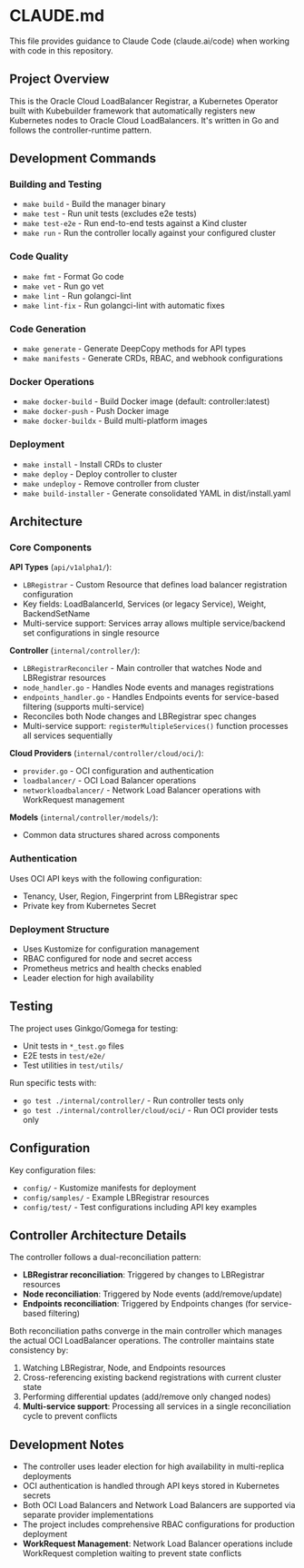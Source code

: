 # CLAUDE.md

This file provides guidance to Claude Code (claude.ai/code) when working with code in this repository.

## Project Overview

This is the Oracle Cloud LoadBalancer Registrar, a Kubernetes Operator built with Kubebuilder framework that automatically registers new Kubernetes nodes to Oracle Cloud LoadBalancers. It's written in Go and follows the controller-runtime pattern.

## Development Commands

### Building and Testing
- `make build` - Build the manager binary
- `make test` - Run unit tests (excludes e2e tests)
- `make test-e2e` - Run end-to-end tests against a Kind cluster
- `make run` - Run the controller locally against your configured cluster

### Code Quality
- `make fmt` - Format Go code
- `make vet` - Run go vet
- `make lint` - Run golangci-lint
- `make lint-fix` - Run golangci-lint with automatic fixes

### Code Generation
- `make generate` - Generate DeepCopy methods for API types
- `make manifests` - Generate CRDs, RBAC, and webhook configurations

### Docker Operations
- `make docker-build` - Build Docker image (default: controller:latest)
- `make docker-push` - Push Docker image
- `make docker-buildx` - Build multi-platform images

### Deployment
- `make install` - Install CRDs to cluster
- `make deploy` - Deploy controller to cluster
- `make undeploy` - Remove controller from cluster
- `make build-installer` - Generate consolidated YAML in dist/install.yaml

## Architecture

### Core Components

**API Types** (`api/v1alpha1/`):
- `LBRegistrar` - Custom Resource that defines load balancer registration configuration
- Key fields: LoadBalancerId, Services (or legacy Service), Weight, BackendSetName
- Multi-service support: Services array allows multiple service/backend set configurations in single resource

**Controller** (`internal/controller/`):
- `LBRegistrarReconciler` - Main controller that watches Node and LBRegistrar resources
- `node_handler.go` - Handles Node events and manages registrations
- `endpoints_handler.go` - Handles Endpoints events for service-based filtering (supports multi-service)
- Reconciles both Node changes and LBRegistrar spec changes
- Multi-service support: `registerMultipleServices()` function processes all services sequentially

**Cloud Providers** (`internal/controller/cloud/oci/`):
- `provider.go` - OCI configuration and authentication
- `loadbalancer/` - OCI Load Balancer operations
- `networkloadbalancer/` - Network Load Balancer operations with WorkRequest management

**Models** (`internal/controller/models/`):
- Common data structures shared across components

### Authentication
Uses OCI API keys with the following configuration:
- Tenancy, User, Region, Fingerprint from LBRegistrar spec
- Private key from Kubernetes Secret

### Deployment Structure
- Uses Kustomize for configuration management
- RBAC configured for node and secret access
- Prometheus metrics and health checks enabled
- Leader election for high availability

## Testing

The project uses Ginkgo/Gomega for testing:
- Unit tests in `*_test.go` files
- E2E tests in `test/e2e/`
- Test utilities in `test/utils/`

Run specific tests with:
- `go test ./internal/controller/` - Run controller tests only
- `go test ./internal/controller/cloud/oci/` - Run OCI provider tests only

## Configuration

Key configuration files:
- `config/` - Kustomize manifests for deployment
- `config/samples/` - Example LBRegistrar resources
- `config/test/` - Test configurations including API key examples

## Controller Architecture Details

The controller follows a dual-reconciliation pattern:
- **LBRegistrar reconciliation**: Triggered by changes to LBRegistrar resources
- **Node reconciliation**: Triggered by Node events (add/remove/update)
- **Endpoints reconciliation**: Triggered by Endpoints changes (for service-based filtering)

Both reconciliation paths converge in the main controller which manages the actual OCI LoadBalancer operations. The controller maintains state consistency by:
1. Watching LBRegistrar, Node, and Endpoints resources
2. Cross-referencing existing backend registrations with current cluster state
3. Performing differential updates (add/remove only changed nodes)
4. **Multi-service support**: Processing all services in a single reconciliation cycle to prevent conflicts

## Development Notes

- The controller uses leader election for high availability in multi-replica deployments
- OCI authentication is handled through API keys stored in Kubernetes secrets
- Both OCI Load Balancers and Network Load Balancers are supported via separate provider implementations
- The project includes comprehensive RBAC configurations for production deployment
- **WorkRequest Management**: Network Load Balancer operations include WorkRequest completion waiting to prevent state conflicts
